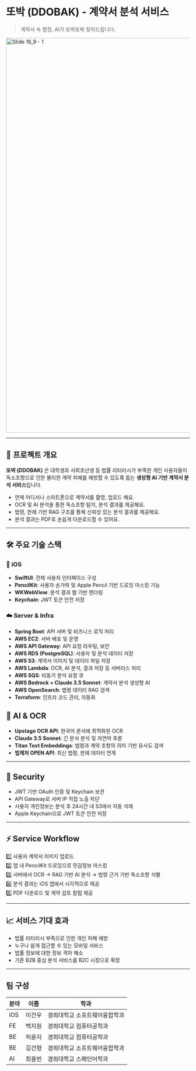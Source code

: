 # 또박 (DDOBAK) - 계약서 분석 서비스

> 계약서 속 함정, AI가 또박또박 찾아드립니다.
<img width="1920" height="1080" alt="Slide 16_9 - 1" src="https://github.com/user-attachments/assets/1d78e2fd-ef56-4cff-811f-8cd946ac0516" />

---

## 🎯 프로젝트 개요

**또박 (DDOBAK)** 은 대학생과 사회초년생 등 법률 리터러시가 부족한 개인 사용자들이 
독소조항으로 인한 불리한 계약 피해를 예방할 수 있도록 돕는 **생성형 AI 기반 계약서 분석 서비스**입니다.

- 언제 어디서나 스마트폰으로 계약서를 촬영, 업로드 해요.
- OCR 및 AI 분석을 통한 독소조항 탐지, 분석 결과를 제공해요.
- 법령, 판례 기반 RAG 구조를 통해 신뢰성 있는 분석 결과를 제공해요.
- 분석 결과는 PDF로 손쉽게 다운로드할 수 있어요.

---

## 🛠 주요 기술 스택

### 📱 iOS
- **SwiftUI**: 전체 사용자 인터페이스 구성
- **PencilKit**: 사용자 손가락 및 Apple Pencil 기반 드로잉 마스킹 기능
- **WKWebView**: 분석 결과 웹 기반 렌더링
- **Keychain**: JWT 토큰 안전 저장

### ☁️ Server & Infra
- **Spring Boot**: API 서버 및 비즈니스 로직 처리
- **AWS EC2**: 서버 배포 및 운영
- **AWS API Gateway**: API 요청 라우팅, 보안
- **AWS RDS (PostgreSQL)**: 사용자 및 분석 데이터 저장
- **AWS S3**: 계약서 이미지 및 데이터 파일 저장
- **AWS Lambda**: OCR, AI 분석, 결과 저장 등 서버리스 처리
- **AWS SQS**: 비동기 분석 요청 큐
- **AWS Bedrock + Claude 3.5 Sonnet**: 계약서 분석 생성형 AI
- **AWS OpenSearch**: 법령 데이터 RAG 검색
- **Terraform**: 인프라 코드 관리, 자동화

## 🧠 AI & OCR
- **Upstage OCR API**: 한국어 문서에 최적화된 OCR
- **Claude 3.5 Sonnet**: 긴 문서 분석 및 자연어 추론
- **Titan Text Embeddings**: 법령과 계약 조항의 의미 기반 유사도 검색
- **법제처 OPEN API**: 최신 법령, 판례 데이터 연계

---

## 🔐 Security
- JWT 기반 OAuth 인증 및 Keychain 보관
- API Gateway로 서버 IP 직접 노출 차단
- 사용자 개인정보는 분석 후 24시간 내 S3에서 자동 삭제
- Apple Keychain으로 JWT 토큰 안전 저장
---

## ⚡️ Service Workflow
1️⃣  사용자 계약서 이미지 업로드  
2️⃣  앱 내 PencilKit 드로잉으로 민감정보 마스킹  
3️⃣  서버에서 OCR → RAG 기반 AI 분석 → 법령 근거 기반 독소조항 식별  
4️⃣  분석 결과는 iOS 앱에서 시각적으로 제공  
5️⃣  PDF 다운로드 및 계약 검토 칼럼 제공

---

## 📈 서비스 기대 효과
- 법률 리터러시 부족으로 인한 개인 피해 예방
- 누구나 쉽게 접근할 수 있는 모바일 서비스
- 법률 정보에 대한 정보 격차 해소
- 기존 B2B 중심 분석 서비스를 B2C 시장으로 확장

---

## 팀 구성
| **분야** | **이름** | **학과**                     |
| -------- | ------ | --------------------------- |
| iOS      | 이건우   | 경희대학교 소프트웨어융합학과 |
| FE       | 백지원   | 경희대학교 컴퓨터공학과 |
| BE       | 허윤지   | 경희대학교 컴퓨터공학과 |
| BE       | 김건형   | 경희대학교 소프트웨어융합학과 |
| AI       | 최용빈   | 경희대학교 스페인어학과 |
